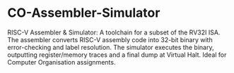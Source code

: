 # CO-Assembler-Simulator
RISC-V Assembler &amp; Simulator: A toolchain for a subset of the RV32I ISA. The assembler converts RISC-V assembly code into 32-bit binary with error-checking and label resolution. The simulator executes the binary, outputting register/memory traces and a final dump at Virtual Halt. Ideal for Computer Organisation assignments.
